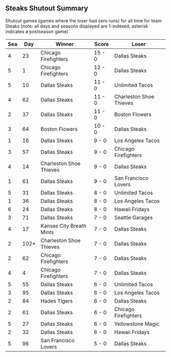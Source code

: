 ## Steaks Shutout Summary



Shutout games (games where the loser had zero runs) for all time for team Steaks (note: all days and seasons displayed are 1-indexed, asterisk indicates a postseason game)


| Sea | Day | Winner | Score | Loser | 
| ------ |------ |------ |------ |------ |
| 4 | 23 | Chicago Firefighters | 15 - 0 | Dallas Steaks | 
| 5 | 1 | Chicago Firefighters | 12 - 0 | Dallas Steaks | 
| 5 | 10 | Dallas Steaks | 11 - 0 | Unlimited Tacos | 
| 4 | 62 | Dallas Steaks | 11 - 0 | Charleston Shoe Thieves | 
| 2 | 37 | Dallas Steaks | 11 - 0 | Boston Flowers | 
| 3 | 64 | Boston Flowers | 10 - 0 | Dallas Steaks | 
| 1 | 16 | Dallas Steaks | 9 - 0 | Los Angeles Tacos | 
| 3 | 57 | Dallas Steaks | 9 - 0 | Chicago Firefighters | 
| 4 | 14 | Charleston Shoe Thieves | 9 - 0 | Dallas Steaks | 
| 1 | 61 | Dallas Steaks | 9 - 0 | San Francisco Lovers | 
| 5 | 31 | Dallas Steaks | 8 - 0 | Unlimited Tacos | 
| 1 | 36 | Dallas Steaks | 8 - 0 | Los Angeles Tacos | 
| 6 | 24 | Dallas Steaks | 8 - 0 | Hawaii Fridays | 
| 3 | 71 | Dallas Steaks | 7 - 0 | Seattle Garages | 
| 4 | 17 | Kansas City Breath Mints | 7 - 0 | Dallas Steaks | 
| 2 | 102* | Charleston Shoe Thieves | 7 - 0 | Dallas Steaks | 
| 2 | 62 | Chicago Firefighters | 7 - 0 | Dallas Steaks | 
| 4 | 4 | Chicago Firefighters | 7 - 0 | Dallas Steaks | 
| 5 | 55 | Dallas Steaks | 6 - 0 | Unlimited Tacos | 
| 3 | 95 | Dallas Steaks | 6 - 0 | Los Angeles Tacos | 
| 2 | 84 | Hades Tigers | 6 - 0 | Dallas Steaks | 
| 2 | 61 | Dallas Steaks | 6 - 0 | Chicago Firefighters | 
| 5 | 27 | Dallas Steaks | 6 - 0 | Yellowstone Magic | 
| 2 | 32 | Dallas Steaks | 6 - 0 | Hawaii Fridays | 
| 5 | 96 | San Francisco Lovers | 5 - 0 | Dallas Steaks | 


